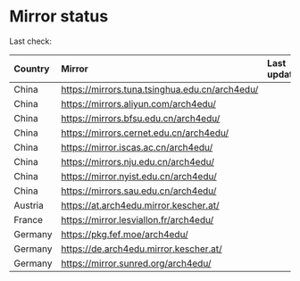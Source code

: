 <script src="./time.js"></script>
# Mirror status
Last check: <script type="text/javascript">localize(1718407168.582761);</script>

|Country|Mirror|Last update|
|:------|:-----|:----------|
|China|https://mirrors.tuna.tsinghua.edu.cn/arch4edu/|<script type="text/javascript">localize(1718390225);</script>|
|China|https://mirrors.aliyun.com/arch4edu/|<script type="text/javascript">localize(1718347051);</script>|
|China|https://mirrors.bfsu.edu.cn/arch4edu/|<script type="text/javascript">localize(1718347051);</script>|
|China|https://mirrors.cernet.edu.cn/arch4edu/|<script type="text/javascript">localize(1718347051);</script>|
|China|https://mirror.iscas.ac.cn/arch4edu/|<script type="text/javascript">localize(1718347051);</script>|
|China|https://mirrors.nju.edu.cn/arch4edu/|<script type="text/javascript">localize(1718306695);</script>|
|China|https://mirror.nyist.edu.cn/arch4edu/|<script type="text/javascript">localize(1718347051);</script>|
|China|https://mirrors.sau.edu.cn/arch4edu/|<script type="text/javascript">localize(1718390225);</script>|
|Austria|https://at.arch4edu.mirror.kescher.at/|<script type="text/javascript">localize(1718390225);</script>|
|France|https://mirror.lesviallon.fr/arch4edu/|<script type="text/javascript">localize(1718347051);</script>|
|Germany|https://pkg.fef.moe/arch4edu/|<script type="text/javascript">localize(1718390225);</script>|
|Germany|https://de.arch4edu.mirror.kescher.at/|<script type="text/javascript">localize(1718390225);</script>|
|Germany|https://mirror.sunred.org/arch4edu/|<script type="text/javascript">localize(1718390225);</script>|

<script src="./tablefilter/tablefilter.js"></script>
<script src="./table.js"></script>